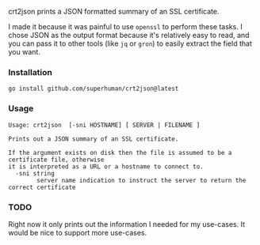 crt2json prints a JSON formatted summary of an SSL certificate.

I made it because it was painful to use `openssl` to perform these tasks. I
chose JSON as the output format because it's relatively easy to read, and you
can pass it to other tools (like `jq` or `gron`) to easily extract the field
that you want.

### Installation

```
go install github.com/superhuman/crt2json@latest
```

### Usage

```
Usage: crt2json  [-sni HOSTNAME] [ SERVER | FILENAME ]

Prints out a JSON summary of an SSL certificate.

If the argument exists on disk then the file is assumed to be a certificate file, otherwise
it is interpreted as a URL or a hostname to connect to.
  -sni string
    	server name indication to instruct the server to return the correct certificate
```

### TODO

Right now it only prints out the information I needed for my use-cases. It would be nice to support more use-cases.

